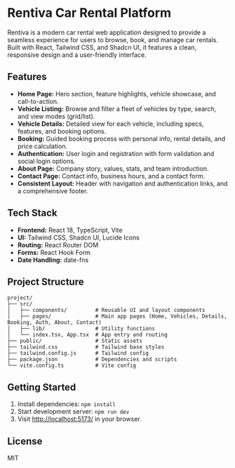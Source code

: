 # Rentiva Car Rental Platform

Rentiva is a modern car rental web application designed to provide a seamless experience for users to browse, book, and manage car rentals. Built with React, Tailwind CSS, and Shadcn UI, it features a clean, responsive design and a user-friendly interface.

## Features
- **Home Page:** Hero section, feature highlights, vehicle showcase, and call-to-action.
- **Vehicle Listing:** Browse and filter a fleet of vehicles by type, search, and view modes (grid/list).
- **Vehicle Details:** Detailed view for each vehicle, including specs, features, and booking options.
- **Booking:** Guided booking process with personal info, rental details, and price calculation.
- **Authentication:** User login and registration with form validation and social login options.
- **About Page:** Company story, values, stats, and team introduction.
- **Contact Page:** Contact info, business hours, and a contact form.
- **Consistent Layout:** Header with navigation and authentication links, and a comprehensive footer.

## Tech Stack
- **Frontend:** React 18, TypeScript, Vite
- **UI:** Tailwind CSS, Shadcn UI, Lucide Icons
- **Routing:** React Router DOM
- **Forms:** React Hook Form
- **Date Handling:** date-fns

## Project Structure
```
project/
├── src/
│   ├── components/         # Reusable UI and layout components
│   ├── pages/              # Main app pages (Home, Vehicles, Details, Booking, Auth, About, Contact)
│   ├── lib/                # Utility functions
│   └── index.tsx, App.tsx  # App entry and routing
├── public/                 # Static assets
├── tailwind.css            # Tailwind base styles
├── tailwind.config.js      # Tailwind config
├── package.json            # Dependencies and scripts
└── vite.config.ts          # Vite config
```

## Getting Started
1. Install dependencies: `npm install`
2. Start development server: `npm run dev`
3. Visit [http://localhost:5173/](http://localhost:5173/) in your browser.

## License
MIT
